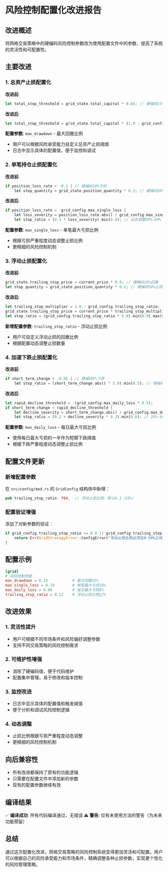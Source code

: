 # 风险控制配置化改进报告

## 改进概述

将网格交易策略中的硬编码风险控制参数改为使用配置文件中的参数，提高了系统的灵活性和可配置性。

## 主要改进

### 1. 总资产止损配置化

**改进前**:
```rust
let total_stop_threshold = grid_state.total_capital * 0.85; // 硬编码15%亏损
```

**改进后**:
```rust
let total_stop_threshold = grid_state.total_capital * (1.0 - grid_config.max_drawdown);
```

**配置参数**: `max_drawdown` - 最大回撤比例
- 用户可以根据风险承受能力自定义总资产止损阈值
- 日志中显示具体的配置值，便于监控和调试

### 2. 单笔持仓止损配置化

**改进前**:
```rust
if position_loss_rate < -0.1 { // 硬编码10%亏损
    let stop_quantity = grid_state.position_quantity * 0.3; // 硬编码30%止损
```

**改进后**:
```rust
if position_loss_rate < -grid_config.max_single_loss {
    let loss_severity = position_loss_rate.abs() / grid_config.max_single_loss;
    let stop_ratio = (0.3 * loss_severity).min(0.8); // 动态调整30%-80%
```

**配置参数**: `max_single_loss` - 单笔最大亏损比例
- 根据亏损严重程度动态调整止损比例
- 更精细的风险控制机制

### 3. 浮动止损配置化

**改进前**:
```rust
grid_state.trailing_stop_price = current_price * 0.9; // 硬编码10%回撤
let stop_quantity = grid_state.position_quantity * 0.5; // 硬编码50%止损
```

**改进后**:
```rust
let trailing_stop_multiplier = 1.0 - grid_config.trailing_stop_ratio;
grid_state.trailing_stop_price = current_price * trailing_stop_multiplier;
let stop_ratio = (grid_config.trailing_stop_ratio * 5.0).min(0.8).max(0.3);
```

**新增配置参数**: `trailing_stop_ratio` - 浮动止损比例
- 用户可自定义浮动止损的回撤比例
- 根据配置动态调整止损数量

### 4. 加速下跌止损配置化

**改进前**:
```rust
if short_term_change < -0.05 { // 硬编码5%下跌
    let stop_ratio = (short_term_change.abs() * 5.0).min(0.5); // 硬编码最大50%
```

**改进后**:
```rust
let rapid_decline_threshold = -(grid_config.max_daily_loss * 0.5);
if short_term_change < rapid_decline_threshold {
    let decline_severity = short_term_change.abs() / grid_config.max_daily_loss;
    let stop_ratio = (0.2 + decline_severity * 0.3).min(0.6); // 20%-60%动态调整
```

**配置参数**: `max_daily_loss` - 每日最大亏损比例
- 使用每日最大亏损的一半作为短期下跌阈值
- 根据下跌严重程度动态调整止损比例

## 配置文件更新

### 新增配置参数

在 `src/config/mod.rs` 的 `GridConfig` 结构体中新增：

```rust
pub trailing_stop_ratio: f64,  // 浮动止损比例，默认0.1（10%）
```

### 配置验证增强

添加了对新参数的验证：

```rust
if grid_config.trailing_stop_ratio <= 0.0 || grid_config.trailing_stop_ratio > 0.5 {
    return Err(GridStrategyError::ConfigError("浮动止损比例必须在0-50%之间".to_string()));
}
```

## 配置示例

```toml
[grid]
# 风险控制参数
max_drawdown = 0.15           # 最大回撤15%
max_single_loss = 0.10        # 单笔最大亏损10%
max_daily_loss = 0.08         # 每日最大亏损8%
trailing_stop_ratio = 0.12    # 浮动止损比例12%
```

## 改进效果

### 1. 灵活性提升
- 用户可根据不同市场条件和风险偏好调整参数
- 支持不同交易策略的风险控制需求

### 2. 可维护性增强
- 消除了硬编码值，便于代码维护
- 配置集中管理，易于修改和版本控制

### 3. 监控改进
- 日志中显示具体的配置值和触发阈值
- 便于分析和调试风险控制逻辑

### 4. 动态调整
- 止损比例根据亏损严重程度动态调整
- 更精细的风险控制机制

## 向后兼容性

- 所有改进都保持了原有的功能逻辑
- 只需要在配置文件中添加新的参数
- 现有的配置参数继续有效

## 编译结果

✅ **编译成功**: 所有代码编译通过，无错误
⚠️ **警告**: 仅有未使用方法的警告（为未来功能预留）

## 总结

通过这次配置化改进，网格交易策略的风险控制系统变得更加灵活和可配置。用户可以根据自己的风险承受能力和市场条件，精确调整各种止损参数，实现更个性化的风险管理策略。 
